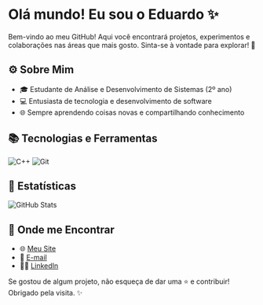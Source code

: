 # Olá mundo! Eu sou o Eduardo ✨

Bem-vindo ao meu GitHub! Aqui você encontrará projetos, experimentos e colaborações nas áreas que mais gosto. Sinta-se à vontade para explorar! 🚀

## ⚙ Sobre Mim
- 🎓 Estudante de Análise e Desenvolvimento de Sistemas (2º ano)
- 💻 Entusiasta de tecnologia e desenvolvimento de software
- 🌐 Sempre aprendendo coisas novas e compartilhando conhecimento

## 📚 Tecnologias e Ferramentas
![C++](https://img.shields.io/badge/-C++-00599C?style=flat-square&logo=c%2B%2B&logoColor=white)
![Git](https://img.shields.io/badge/-Git-F05032?style=flat-square&logo=git&logoColor=white)

## 🌟 Estatísticas
![GitHub Stats](https://github-readme-stats.vercel.app/api?username=seu-usuario&show_icons=true&theme=radical)

## 👤 Onde me Encontrar
- 🌐 [Meu Site](https://seusite.com)
- 💌 [E-mail](mailto:seuemail@example.com)
- 👨‍💻 [LinkedIn](https://www.linkedin.com/in/seu-usuario/)

Se gostou de algum projeto, não esqueça de dar uma ⭐ e contribuir! Obrigado pela visita. ✨

